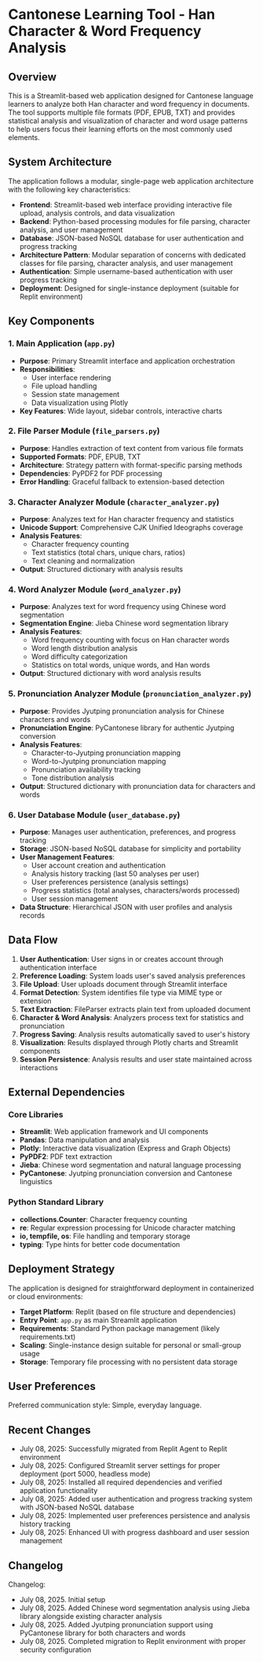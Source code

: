 # Cantonese Learning Tool - Han Character & Word Frequency Analysis

## Overview

This is a Streamlit-based web application designed for Cantonese language learners to analyze both Han character and word frequency in documents. The tool supports multiple file formats (PDF, EPUB, TXT) and provides statistical analysis and visualization of character and word usage patterns to help users focus their learning efforts on the most commonly used elements.

## System Architecture

The application follows a modular, single-page web application architecture with the following key characteristics:

- **Frontend**: Streamlit-based web interface providing interactive file upload, analysis controls, and data visualization
- **Backend**: Python-based processing modules for file parsing, character analysis, and user management
- **Database**: JSON-based NoSQL database for user authentication and progress tracking
- **Architecture Pattern**: Modular separation of concerns with dedicated classes for file parsing, character analysis, and user management
- **Authentication**: Simple username-based authentication with user progress tracking
- **Deployment**: Designed for single-instance deployment (suitable for Replit environment)

## Key Components

### 1. Main Application (`app.py`)
- **Purpose**: Primary Streamlit interface and application orchestration
- **Responsibilities**: 
  - User interface rendering
  - File upload handling
  - Session state management
  - Data visualization using Plotly
- **Key Features**: Wide layout, sidebar controls, interactive charts

### 2. File Parser Module (`file_parsers.py`)
- **Purpose**: Handles extraction of text content from various file formats
- **Supported Formats**: PDF, EPUB, TXT
- **Architecture**: Strategy pattern with format-specific parsing methods
- **Dependencies**: PyPDF2 for PDF processing
- **Error Handling**: Graceful fallback to extension-based detection

### 3. Character Analyzer Module (`character_analyzer.py`)
- **Purpose**: Analyzes text for Han character frequency and statistics
- **Unicode Support**: Comprehensive CJK Unified Ideographs coverage
- **Analysis Features**:
  - Character frequency counting
  - Text statistics (total chars, unique chars, ratios)
  - Text cleaning and normalization
- **Output**: Structured dictionary with analysis results

### 4. Word Analyzer Module (`word_analyzer.py`)
- **Purpose**: Analyzes text for word frequency using Chinese word segmentation
- **Segmentation Engine**: Jieba Chinese word segmentation library
- **Analysis Features**:
  - Word frequency counting with focus on Han character words
  - Word length distribution analysis
  - Word difficulty categorization
  - Statistics on total words, unique words, and Han words
- **Output**: Structured dictionary with word analysis results

### 5. Pronunciation Analyzer Module (`pronunciation_analyzer.py`)
- **Purpose**: Provides Jyutping pronunciation analysis for Chinese characters and words
- **Pronunciation Engine**: PyCantonese library for authentic Jyutping conversion
- **Analysis Features**:
  - Character-to-Jyutping pronunciation mapping
  - Word-to-Jyutping pronunciation mapping
  - Pronunciation availability tracking
  - Tone distribution analysis
- **Output**: Structured dictionary with pronunciation data for characters and words

### 6. User Database Module (`user_database.py`)
- **Purpose**: Manages user authentication, preferences, and progress tracking
- **Storage**: JSON-based NoSQL database for simplicity and portability
- **User Management Features**:
  - User account creation and authentication
  - Analysis history tracking (last 50 analyses per user)
  - User preferences persistence (analysis settings)
  - Progress statistics (total analyses, characters/words processed)
  - User session management
- **Data Structure**: Hierarchical JSON with user profiles and analysis records

## Data Flow

1. **User Authentication**: User signs in or creates account through authentication interface
2. **Preference Loading**: System loads user's saved analysis preferences
3. **File Upload**: User uploads document through Streamlit interface
4. **Format Detection**: System identifies file type via MIME type or extension
5. **Text Extraction**: FileParser extracts plain text from uploaded document
6. **Character & Word Analysis**: Analyzers process text for statistics and pronunciation
7. **Progress Saving**: Analysis results automatically saved to user's history
8. **Visualization**: Results displayed through Plotly charts and Streamlit components
9. **Session Persistence**: Analysis results and user state maintained across interactions

## External Dependencies

### Core Libraries
- **Streamlit**: Web application framework and UI components
- **Pandas**: Data manipulation and analysis
- **Plotly**: Interactive data visualization (Express and Graph Objects)
- **PyPDF2**: PDF text extraction
- **Jieba**: Chinese word segmentation and natural language processing
- **PyCantonese**: Jyutping pronunciation conversion and Cantonese linguistics

### Python Standard Library
- **collections.Counter**: Character frequency counting
- **re**: Regular expression processing for Unicode character matching
- **io, tempfile, os**: File handling and temporary storage
- **typing**: Type hints for better code documentation

## Deployment Strategy

The application is designed for straightforward deployment in containerized or cloud environments:

- **Target Platform**: Replit (based on file structure and dependencies)
- **Entry Point**: `app.py` as main Streamlit application
- **Requirements**: Standard Python package management (likely requirements.txt)
- **Scaling**: Single-instance design suitable for personal or small-group usage
- **Storage**: Temporary file processing with no persistent data storage

## User Preferences

Preferred communication style: Simple, everyday language.

## Recent Changes

- July 08, 2025: Successfully migrated from Replit Agent to Replit environment
- July 08, 2025: Configured Streamlit server settings for proper deployment (port 5000, headless mode)
- July 08, 2025: Installed all required dependencies and verified application functionality
- July 08, 2025: Added user authentication and progress tracking system with JSON-based NoSQL database
- July 08, 2025: Implemented user preferences persistence and analysis history tracking
- July 08, 2025: Enhanced UI with progress dashboard and user session management

## Changelog

Changelog:
- July 08, 2025. Initial setup
- July 08, 2025. Added Chinese word segmentation analysis using Jieba library alongside existing character analysis
- July 08, 2025. Added Jyutping pronunciation support using PyCantonese library for both characters and words
- July 08, 2025. Completed migration to Replit environment with proper security configuration